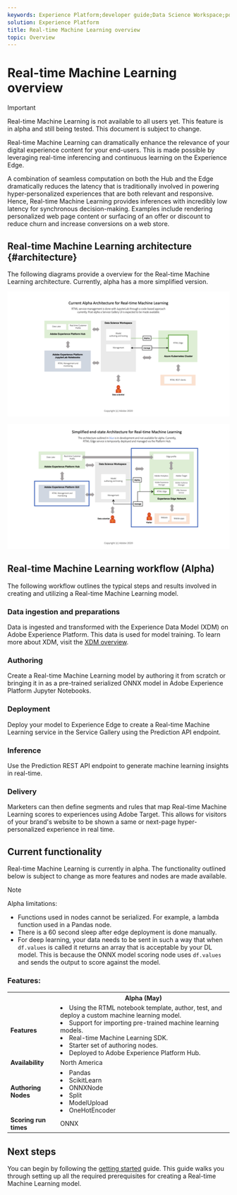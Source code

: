 ```yaml
---
keywords: Experience Platform;developer guide;Data Science Workspace;popular topics;Real time machine learning;
solution: Experience Platform
title: Real-time Machine Learning overview
topic: Overview
---
```


# Real-time Machine Learning overview

>[!IMPORTANT]
>Real-time Machine Learning is not available to all users yet. This feature is in alpha and still being tested. This document is subject to change.

Real-time Machine Learning can dramatically enhance the relevance of your digital experience content for your end-users. This is made possible by leveraging real-time inferencing and continuous learning on the Experience Edge.

A combination of seamless computation on both the Hub and the Edge dramatically reduces the latency that is traditionally involved in powering hyper-personalized experiences that are both relevant and responsive. Hence, Real-time Machine Learning provides inferences with incredibly low latency for synchronous decision-making. Examples include rendering personalized web page content or surfacing of an offer or discount to reduce churn and increase conversions on a web store.

## Real-time Machine Learning architecture {#architecture}

The following diagrams provide a overview for the Real-time Machine Learning architecture. Currently, alpha has a more simplified version.

![alpha arch](../images/rtml/alpha-arch.png)

![Simplified overview](../images/rtml/end-to-end-arch.png)

## Real-time Machine Learning workflow (Alpha)

The following workflow outlines the typical steps and results involved in creating and utilizing a Real-time Machine Learning model.

### Data ingestion and preparations

Data is ingested and transformed with the Experience Data Model (XDM) on Adobe Experience Platform. This data is used for model training. To learn more about XDM, visit the [XDM overview](../../xdm/home.md).

### Authoring

Create a Real-time Machine Learning model by authoring it from scratch or bringing it in as a pre-trained serialized ONNX model in Adobe Experience Platform Jupyter Notebooks.

### Deployment

Deploy your model to Experience Edge to create a Real-time Machine Learning service in the Service Gallery using the Prediction API endpoint.

### Inference

Use the Prediction REST API endpoint to generate machine learning insights in real-time.

### Delivery

Marketers can then define segments and rules that map Real-time Machine Learning scores to experiences using Adobe Target. This allows for visitors of your brand's website to be shown a same or next-page hyper-personalized experience in real time.

## Current functionality 

Real-time Machine Learning is currently in alpha. The functionality outlined below is subject to change as more features and nodes are made available.

>[!NOTE]
> Alpha limitations:
> - Functions used in nodes cannot be serialized. For example, a lambda function used in a Pandas node.
> - There is a 60 second sleep after edge deployment is done manually.
> - For deep learning, your data needs to be sent in such a way that when `df.values` is called it returns an array that is acceptable by your DL model. This is because the ONNX model scoring node uses `df.values` and sends the output to score against the model.

### Features:

<table>
    <th></th>
    <th>Alpha (May)</th>
    <tr>
        <td>
            <strong>Features</strong>
        </td>
        <td>
            <li>Using the RTML notebook template, author, test, and deploy a custom machine learning model.</li>
            <li>Support for importing pre-trained machine learning models.</li>
            <li>Real-time Machine Learning SDK.</li>
            <li>Starter set of authoring nodes.</li>
            <li>Deployed to Adobe Experience Platform Hub.</li>
        </td>
    </tr>
    <tr>
        <td>
            <strong>Availability</strong>
        </td>
        <td>
            North America
        </td>
    </tr>
    <tr>
        <td>
            <strong>Authoring Nodes</strong>
        </td>
        <td>
            <li>Pandas</li>
            <li>ScikitLearn</li>
            <li>ONNXNode</li>
            <li>Split</li>
            <li>ModelUpload</li>
            <li>OneHotEncoder</li>
        </td>
    </tr>
    <tr>
        <td>
            <strong>Scoring run times</strong>
        </td>
        <td>
            ONNX
        </td>
    </tr>
</table>

## Next steps

You can begin by following the [getting started](./getting-started.md) guide. This guide walks you through setting up all the required prerequisites for creating a Real-time Machine Learning model.


